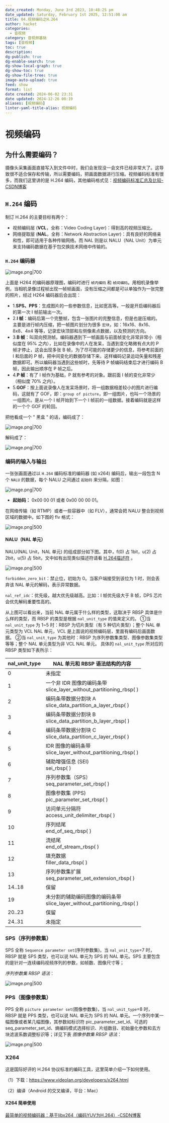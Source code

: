 ```yaml
---
date_created: Monday, June 3rd 2023, 10:48:25 pm
date_updated: Saturday, February 1st 2025, 12:51:08 am
title: 04.视频编码之H.264
author: hacket
categories:
  - 音视频
category: 音视频基础
tags: [音视频]
toc: true
description: 
dg-publish: true
dg-enable-search: true
dg-show-local-graph: true
dg-show-toc: true
dg-show-file-tree: true
image-auto-upload: true
feed: show
format: list
date created: 2024-06-02 23:31
date updated: 2024-12-26 00:19
aliases: [视频编码]
linter-yaml-title-alias: 视频编码
---
```


# 视频编码

## 为什么需要编码？

摄像头采集画面直接写入到文件中时，我们会发现没一会文件已经非常大了。这导致很不适合保存和传输，所以需要编码，把画面数据进行压缩。视频编码标准有很多，而我们这里讲的是 H.264 编码，其他编码格式见：[视频编码标准汇总及比较-CSDN博客](https://blog.csdn.net/leixiaohua1020/article/details/84483343)

## `H.264` 编码

制订 H.264 的主要目标有两个：

- 视频编码层 (**VCL**，全称：Video Coding Layer)：得到高的视频压缩比。
- 网络提取层 (**NAL**，全称：Network Abstraction Layer)：具有良好的网络亲和性，即可适用于各种传输网络。而 NAL 则是以 NALU（NAL Unit）为单元来支持编码数据在基于包交换技术网络中传输的。

### `H.264` 编码器

![image.png|700](https://raw.githubusercontent.com/hacket/ObsidianOSS/master/obsidian/20240602232942.png)

上面是 H264 的编码器原理图，编码时进行 `帧内编码` 和 `帧间编码`。用相机录像举例，当相机录像过程帧出现一帧帧画面，没有压缩之间都是可以单独作为一张完整的照片，经过 H264 编码器后会出现：

- 1.**SPS、PPS**：生成图片的一些参数信息，比如宽高等。一般是开启编码器后的第一次 I 帧前输出一次。
- 2.**I 帧**：编码后第一个完整帧，包含一张图片的完整信息，但是也是压缩的。主要是进行帧内压缩，把一帧图片划分为很多 `宏块`，如：16x16、8x16、8x8、4x4 等等，记录宏块顶部和左侧像素点数据，以及预测的方向。
- 3.**B 帧**：叫双向预测帧。编码器遇到下一帧画面与前面帧变化非常非常小（相似度在 95% 之内），比如在录像中的人在发呆，当遇到变化略微有点大的 P 帧才停止，这会出现多张 B 帧，为了尽可能的存储更少的信息，将参考前面的 I 和后面的 P 帧，把中间变化的数据存储下来，这样编码记录运动矢量和残差数据即可。所以编码器当遇到这些帧时，先等待 P 帧编码结束后才进行编码 B 帧，因此输出顺序在 P 帧之后。
- 4.**P 帧**：有了 I 帧作为基础，P 就有参考的对象。跟前面 I 帧的变化非常少（相似度 70% 之内）。
- 5.**GOF**：按上面说录像人在发呆场景时，将一组数据相差较小的图片进行编码，这就有了 GOF，即：`group of picture`，即一组图片，也叫一个场景的一组图片。是从一个 I 帧开始到下一个 I 帧前的一组数据。接着编码就是这样的一个个 GOF 的轮回。

把他看成一个 " 黑盒 " 的话，编码成了：

![image.png|700](https://raw.githubusercontent.com/hacket/ObsidianOSS/master/obsidian/20240602233348.png)

解码成了：

![image.png|700](https://raw.githubusercontent.com/hacket/ObsidianOSS/master/obsidian/20240602233401.png)

### 编码的输入与输出

一张张画面通过以 `H.264` 编码标准的编码器 (如 x264) 编码后，输出一段包含 N 个 `NALU` 的数据，每个 NALU 之间通过 `起始码` 来分隔，如图：

![image.png|700](https://raw.githubusercontent.com/hacket/ObsidianOSS/master/obsidian/20240602233547.png)

- **起始码：** 0x00 00 01 或者 0x00 00 00 01。

在网络传输（如 RTMP）或者一些容器中（如 FLV），通常会把 NALU 整合到视频区域的数据中。如下图的 flv 格式：

![image.png|500](https://raw.githubusercontent.com/hacket/ObsidianOSS/master/obsidian/20240602233639.png)

#### NALU（NAL 单元）

NALU(NAL Unit，NAL 单元) 的组成部分如下图。其中，f(0) 占 1bit，u(2) 占 2bit，u(5) 占 5bit，文中如有出现类似描述符请看 [H.264描述符](https://xhunmon.github.io/VABlog/RTMP/h264-descriptor.html) 。

![image.png|500](https://raw.githubusercontent.com/hacket/ObsidianOSS/master/obsidian/20240602233720.png)

`forbidden_zero_bit`：禁止位，初始为 0。当客户端接受到该位为 1 时，则会丢弃该 NAL 单元的解码，表示异常数据。

`nal_ref_idc`：优先级，越大优先级越高。比如：I 帧优先级大于 B 帧，DPS 芯片会优先解码重要性高的。

从上图可以看出来，当前 NAL 单元属于什么样的类型，这取决于 RBSP 具体是什么样的类型，而 RBSP 的类型是根据 `nal_unit_type` 的值来定义的。 ①当 `nal_unit_type` 为 1~5 时：RBSP 为切片类型（有 5 种切片类型）；整个 NAL 单元类型为 VCL NAL 单元，VCL 是上面说的视频编码层，里面有编码后画面数据。 ②当 `nal_unit_type` 为其他时：RBSP 为序列参数集类型、图像参数集类型等等；整个 NAL 单元类型为非 VCL NAL 单元。 具体的 `nal_unit_type` 所对应的 RBSP 类型如下表所示：

| nal_unit_type | NAL 单元和 RBSP 语法结构的内容                                          |
| ------------- | ------------------------------------------------------------- |
| 0             | 未指定                                                           |
| 1             | 一个非 IDR 图像的编码条带  <br>slice_layer_without_partitioning_rbsp( )   |
| 2             | 编码条带数据分割块 A  <br>slice_data_partition_a_layer_rbsp( )          |
| 3             | 编码条带数据分割块 B  <br>slice_data_partition_b_layer_rbsp( )          |
| 4             | 编码条带数据分割块 C  <br>slice_data_partition_c_layer_rbsp( )          |
| 5             | IDR 图像的编码条带  <br>slice_layer_without_partitioning_rbsp( )      |
| 6             | 辅助增强信息 (SEI)  <br>sei_rbsp( )                                 |
| 7             | 序列参数集（SPS）  <br>seq_parameter_set_rbsp( )                     |
| 8             | 图像参数集 (PPS)  <br>pic_parameter_set_rbsp( )                     |
| 9             | 访问单元分隔符  <br>access_unit_delimiter_rbsp( )                    |
| 10            | 序列结尾  <br>end_of_seq_rbsp( )                                  |
| 11            | 流结尾  <br>end_of_stream_rbsp( )                                |
| 12            | 填充数据  <br>filler_data_rbsp( )                                 |
| 13            | 序列参数集扩展  <br>seq_parameter_set_extension_rbsp( )              |
| 14..18        | 保留                                                            |
| 19            | 未分割的辅助编码图像的编码条带  <br>slice_layer_without_partitioning_rbsp( ) |
| 20..23        | 保留                                                            |
| 24..31        | 未指定                                                           |

### SPS（序列参数集）

SPS 全称 `Sequence parameter set`(序列参数集)，当 `nal_unit_type`=7 时，RBSP 就是 SPS 类型，也可以说 NAL 单元为 SPS 的 NAL 单元。SPS 主要包含的是针对一连续编码视频序列的参数，如帧数、图像尺寸等；

_序列参数集 RBSP 语法_：

![image.png|500](https://raw.githubusercontent.com/hacket/ObsidianOSS/master/obsidian/20240602234032.png)

### PPS（图像参数集）

PPS 全称 `picture parameter set`(图像参数集)，当 `nal_unit_type`=8 时，RBSP 就是 PPS 类型，也可以说 NAL 单元为 SPS 的 NAL 单元。一个序列中某一幅图像或者某几幅图像，其参数如标识符 pic_parameter_set_id、可选的 seq_parameter_set_id、熵编码模式选择标识、片组数目、初始量化参数和去方块滤波系数调整标识等；详见下表 _图像参数集 RBSP 语法_：

![image.png|500](https://raw.githubusercontent.com/hacket/ObsidianOSS/master/obsidian/20240602234114.png)

### X264

这是国际好评的 H.264 协议标准的编码工具，这里简单介绍一下如何使用。

（1）下载：<https://www.videolan.org/developers/x264.html>

（2）编译（Android 的交叉编译，平台：Mac）

#### X264 简单使用

[最简单的视频编码器：基于libx264（编码YUV为H.264）-CSDN博客](https://blog.csdn.net/leixiaohua1020/article/details/42078645)
